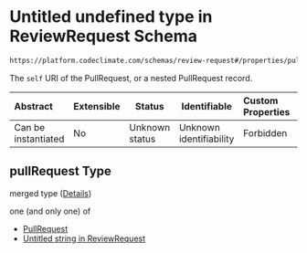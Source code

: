 # Untitled undefined type in ReviewRequest Schema

```txt
https://platform.codeclimate.com/schemas/review-request#/properties/pullRequest
```

The `self` URI of the PullRequest, or a nested PullRequest record.


| Abstract            | Extensible | Status         | Identifiable            | Custom Properties | Additional Properties | Access Restrictions | Defined In                                                                                    |
| :------------------ | ---------- | -------------- | ----------------------- | :---------------- | --------------------- | ------------------- | --------------------------------------------------------------------------------------------- |
| Can be instantiated | No         | Unknown status | Unknown identifiability | Forbidden         | Allowed               | none                | [ReviewRequest.schema.json\*](../../schemas/ReviewRequest.schema.json "open original schema") |

## pullRequest Type

merged type ([Details](reviewrequest-properties-pullrequest.md))

one (and only one) of

-   [PullRequest](pullrequestcomment-properties-pullrequest-oneof-pullrequest.md "check type definition")
-   [Untitled string in ReviewRequest](reviewrequest-properties-pullrequest-oneof-1.md "check type definition")
